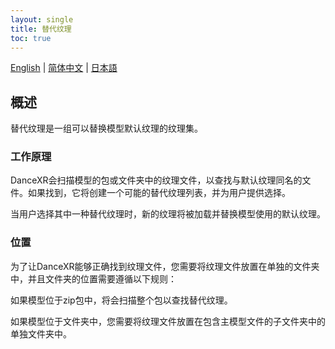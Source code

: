 ```yaml
---
layout: single
title: 替代纹理
toc: true
---
```

[English](/dancexr/features/alternative_textures) | [简体中文](/zh/dancexr/features/alternative_textures) | [日本語](/jp/dancexr/features/alternative_textures)


## 概述
替代纹理是一组可以替换模型默认纹理的纹理集。

### 工作原理
DanceXR会扫描模型的包或文件夹中的纹理文件，以查找与默认纹理同名的文件。如果找到，它将创建一个可能的替代纹理列表，并为用户提供选择。

当用户选择其中一种替代纹理时，新的纹理将被加载并替换模型使用的默认纹理。

### 位置
为了让DanceXR能够正确找到纹理文件，您需要将纹理文件放置在单独的文件夹中，并且文件夹的位置需要遵循以下规则：

如果模型位于zip包中，将会扫描整个包以查找替代纹理。

如果模型位于文件夹中，您需要将纹理文件放置在包含主模型文件的子文件夹中的单独文件夹中。